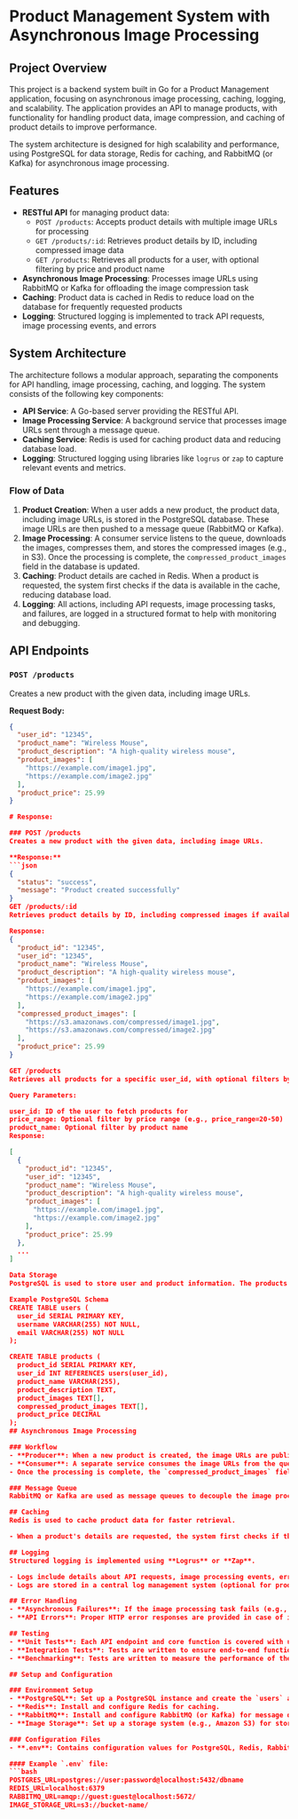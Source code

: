 # Product Management System with Asynchronous Image Processing

## Project Overview

This project is a backend system built in Go for a Product Management application, focusing on asynchronous image processing, caching, logging, and scalability. The application provides an API to manage products, with functionality for handling product data, image compression, and caching of product details to improve performance.

The system architecture is designed for high scalability and performance, using PostgreSQL for data storage, Redis for caching, and RabbitMQ (or Kafka) for asynchronous image processing.

## Features

- **RESTful API** for managing product data:
  - `POST /products`: Accepts product details with multiple image URLs for processing
  - `GET /products/:id`: Retrieves product details by ID, including compressed image data
  - `GET /products`: Retrieves all products for a user, with optional filtering by price and product name
- **Asynchronous Image Processing**: Processes image URLs using RabbitMQ or Kafka for offloading the image compression task
- **Caching**: Product data is cached in Redis to reduce load on the database for frequently requested products
- **Logging**: Structured logging is implemented to track API requests, image processing events, and errors

## System Architecture

The architecture follows a modular approach, separating the components for API handling, image processing, caching, and logging. The system consists of the following key components:

- **API Service**: A Go-based server providing the RESTful API.
- **Image Processing Service**: A background service that processes image URLs sent through a message queue.
- **Caching Service**: Redis is used for caching product data and reducing database load.
- **Logging**: Structured logging using libraries like `logrus` or `zap` to capture relevant events and metrics.

### Flow of Data

1. **Product Creation**: When a user adds a new product, the product data, including image URLs, is stored in the PostgreSQL database. These image URLs are then pushed to a message queue (RabbitMQ or Kafka).
2. **Image Processing**: A consumer service listens to the queue, downloads the images, compresses them, and stores the compressed images (e.g., in S3). Once the processing is complete, the `compressed_product_images` field in the database is updated.
3. **Caching**: Product details are cached in Redis. When a product is requested, the system first checks if the data is available in the cache, reducing database load.
4. **Logging**: All actions, including API requests, image processing tasks, and failures, are logged in a structured format to help with monitoring and debugging.

## API Endpoints

### `POST /products`
Creates a new product with the given data, including image URLs.

**Request Body:**
```json
{
  "user_id": "12345",
  "product_name": "Wireless Mouse",
  "product_description": "A high-quality wireless mouse",
  "product_images": [
    "https://example.com/image1.jpg",
    "https://example.com/image2.jpg"
  ],
  "product_price": 25.99
}

# Response:

### POST /products
Creates a new product with the given data, including image URLs.

**Response:**
```json
{
  "status": "success",
  "message": "Product created successfully"
}
GET /products/:id
Retrieves product details by ID, including compressed images if available.

Response:
{
  "product_id": "12345",
  "user_id": "12345",
  "product_name": "Wireless Mouse",
  "product_description": "A high-quality wireless mouse",
  "product_images": [
    "https://example.com/image1.jpg",
    "https://example.com/image2.jpg"
  ],
  "compressed_product_images": [
    "https://s3.amazonaws.com/compressed/image1.jpg",
    "https://s3.amazonaws.com/compressed/image2.jpg"
  ],
  "product_price": 25.99
}

GET /products
Retrieves all products for a specific user_id, with optional filters by price_range and product_name.

Query Parameters:

user_id: ID of the user to fetch products for
price_range: Optional filter by price range (e.g., price_range=20-50)
product_name: Optional filter by product name
Response:

[
  {
    "product_id": "12345",
    "user_id": "12345",
    "product_name": "Wireless Mouse",
    "product_description": "A high-quality wireless mouse",
    "product_images": [
      "https://example.com/image1.jpg",
      "https://example.com/image2.jpg"
    ],
    "product_price": 25.99
  },
  ...
]

Data Storage
PostgreSQL is used to store user and product information. The products table includes fields for product data such as name, description, price, and image URLs, as well as a compressed_product_images column to store the links to the processed images.

Example PostgreSQL Schema
CREATE TABLE users (
  user_id SERIAL PRIMARY KEY,
  username VARCHAR(255) NOT NULL,
  email VARCHAR(255) NOT NULL
);

CREATE TABLE products (
  product_id SERIAL PRIMARY KEY,
  user_id INT REFERENCES users(user_id),
  product_name VARCHAR(255),
  product_description TEXT,
  product_images TEXT[],
  compressed_product_images TEXT[],
  product_price DECIMAL
);
## Asynchronous Image Processing

### Workflow
- **Producer**: When a new product is created, the image URLs are published to a message queue (RabbitMQ or Kafka).
- **Consumer**: A separate service consumes the image URLs from the queue, processes them (e.g., downloading and compressing images), and stores the compressed images (e.g., in Amazon S3).
- Once the processing is complete, the `compressed_product_images` field in the database is updated with the URLs of the processed images.

### Message Queue
RabbitMQ or Kafka are used as message queues to decouple the image processing task from the main API flow. The system pushes image URLs to the queue, and the image processing service consumes them asynchronously.

## Caching
Redis is used to cache product data for faster retrieval.

- When a product's details are requested, the system first checks if the data exists in the Redis cache. If it does, the cached data is returned. Otherwise, the data is fetched from the PostgreSQL database, cached, and returned to the user.

## Logging
Structured logging is implemented using **Logrus** or **Zap**.

- Logs include details about API requests, image processing events, errors, and performance metrics.
- Logs are stored in a central log management system (optional for production).

## Error Handling
- **Asynchronous Failures**: If the image processing task fails (e.g., image download or compression failure), the system implements retries or places the task in a dead-letter queue for further inspection.
- **API Errors**: Proper HTTP error responses are provided in case of invalid requests or server errors.

## Testing
- **Unit Tests**: Each API endpoint and core function is covered with unit tests.
- **Integration Tests**: Tests are written to ensure end-to-end functionality, especially for the image processing workflow and cache functionality.
- **Benchmarking**: Tests are written to measure the performance of the `GET /products/:id` endpoint, comparing the response time with and without cache hits.

## Setup and Configuration

### Environment Setup
- **PostgreSQL**: Set up a PostgreSQL instance and create the `users` and `products` tables as shown above.
- **Redis**: Install and configure Redis for caching.
- **RabbitMQ**: Install and configure RabbitMQ (or Kafka) for message queuing.
- **Image Storage**: Set up a storage system (e.g., Amazon S3) for storing compressed images.

### Configuration Files
- **.env**: Contains configuration values for PostgreSQL, Redis, RabbitMQ, and image storage.

#### Example `.env` file:
```bash
POSTGRES_URL=postgres://user:password@localhost:5432/dbname
REDIS_URL=localhost:6379
RABBITMQ_URL=amqp://guest:guest@localhost:5672/
IMAGE_STORAGE_URL=s3://bucket-name/
